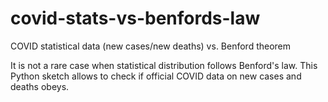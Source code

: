 # covid-stats-vs-benfords-law
 COVID statistical data (new cases/new deaths) vs. Benford theorem
 
It is not a rare case when statistical distribution follows Benford's law. This Python sketch allows to check if official COVID data on new cases and deaths obeys.
